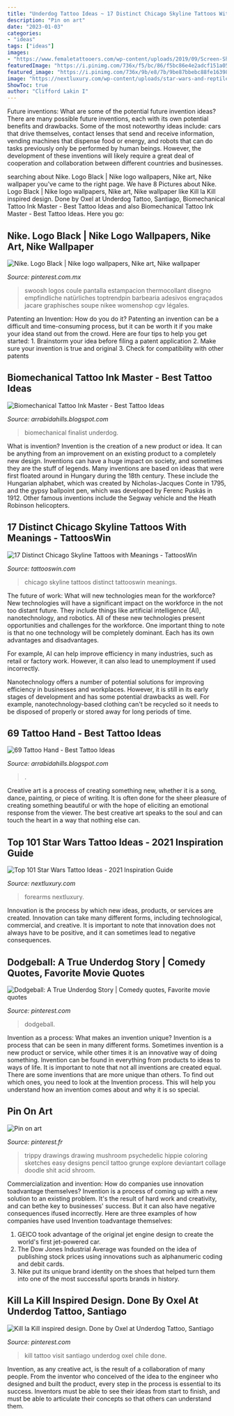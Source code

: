 ```yaml
---
title: "Underdog Tattoo Ideas ~ 17 Distinct Chicago Skyline Tattoos With Meanings"
description: "Pin on art"
date: "2023-01-03"
categories:
- "ideas"
tags: ["ideas"]
images:
- "https://www.femaletattooers.com/wp-content/uploads/2019/09/Screen-Shot-2019-09-16-at-6.02.21-PM.png"
featuredImage: "https://i.pinimg.com/736x/f5/bc/86/f5bc86e4e2adcf151a05bbe4b31d77e9--trippy-drawings-drawing-designs.jpg"
featured_image: "https://i.pinimg.com/736x/9b/e8/7b/9be87bbebc88fe16398363e543ddf4bf--kill-la-kill-ink-art.jpg"
image: "https://nextluxury.com/wp-content/uploads/star-wars-and-reptile-add-on-tattoo-male-forearms.jpg"
ShowToc: true
author: "Clifford Lakin I"
---
```



Future inventions: What are some of the potential future invention ideas?
There are many possible future inventions, each with its own potential benefits and drawbacks. Some of the most noteworthy ideas include: cars that drive themselves, contact lenses that send and receive information, vending machines that dispense food or energy, and robots that can do tasks previously only be performed by human beings. However, the development of these inventions will likely require a great deal of cooperation and collaboration between different countries and businesses.

	

		
searching about Nike. Logo Black | Nike logo wallpapers, Nike art, Nike wallpaper you've came to the right page. We have 8 Pictures about Nike. Logo Black | Nike logo wallpapers, Nike art, Nike wallpaper like Kill la Kill inspired design. Done by Oxel at Underdog Tattoo, Santiago, Biomechanical Tattoo Ink Master - Best Tattoo Ideas and also Biomechanical Tattoo Ink Master - Best Tattoo Ideas. Here you go:
		
    
## Nike. Logo Black | Nike Logo Wallpapers, Nike Art, Nike Wallpaper

<img loading=lazy src="https://i.pinimg.com/originals/8d/84/48/8d84486378d0357af0925b65570e3cef.jpg" onerror="this.onerror=null;this.src='https://tse3.mm.bing.net/th?id=OIP.47sk2K5n9HKoWUGpWvDvOQHaD6&amp;pid=15.1';" alt="Nike. Logo Black | Nike logo wallpapers, Nike art, Nike wallpaper">

_Source: pinterest.com.mx_

>swoosh logos coule pantalla estampacion thermocollant disegno empfindliche natürliches toptrendpin barbearia adesivos engraçados jacare graphisches soupe nikee womenshop cgv légales. 

	

Patenting an Invention: How do you do it?
Patenting an invention can be a difficult and time-consuming process, but it can be worth it if you make your idea stand out from the crowd. Here are four tips to help you get started: 1. Brainstorm your idea before filing a patent application 
2. Make sure your invention is true and original 
3. Check for compatibility with other patents 

    
## Biomechanical Tattoo Ink Master - Best Tattoo Ideas

<img loading=lazy src="https://www.femaletattooers.com/wp-content/uploads/2019/09/Screen-Shot-2019-09-16-at-6.02.21-PM.png" onerror="this.onerror=null;this.src='https://tse4.mm.bing.net/th?id=OIP.jZ3fo62T9s6jP7RPMZSQsAHaHa&amp;pid=15.1';" alt="Biomechanical Tattoo Ink Master - Best Tattoo Ideas">

_Source: arrabidahills.blogspot.com_

>biomechanical finalist underdog. 

	

What is invention?
Invention is the creation of a new product or idea. It can be anything from an improvement on an existing product to a completely new design. Inventions can have a huge impact on society, and sometimes they are the stuff of legends.
Many inventions are based on ideas that were first floated around in Hungary during the 18th century. These include the Hungarian alphabet, which was created by Nicholas-Jacques Conte in 1795, and the gypsy ballpoint pen, which was developed by Ferenc Puskás in 1912. Other famous inventions include the Segway vehicle and the Heath Robinson helicopters.

    
## 17 Distinct Chicago Skyline Tattoos With Meanings - TattoosWin

<img loading=lazy src="https://tattooswin.com/wp-content/uploads/2016/10/ChicagoSkyline.jpg" onerror="this.onerror=null;this.src='https://tse3.mm.bing.net/th?id=OIP.eFhVGCuCiESQwjAjLN3imAHaE8&amp;pid=15.1';" alt="17 Distinct Chicago Skyline Tattoos with Meanings - TattoosWin">

_Source: tattooswin.com_

>chicago skyline tattoos distinct tattooswin meanings. 

	

The future of work: What will new technologies mean for the workforce?
New technologies will have a significant impact on the workforce in the not too distant future. They include things like artificial intelligence (AI), nanotechnology, and robotics. All of these new technologies present opportunities and challenges for the workforce. 
One important thing to note is that no one technology will be completely dominant. Each has its own advantages and disadvantages. 

For example, AI can help improve efficiency in many industries, such as retail or factory work. However, it can also lead to unemployment if used incorrectly. 

Nanotechnology offers a number of potential solutions for improving efficiency in businesses and workplaces. However, it is still in its early stages of development and has some potential drawbacks as well. For example, nanotechnology-based clothing can't be recycled so it needs to be disposed of properly or stored away for long periods of time.

    
## 69 Tattoo Hand - Best Tattoo Ideas

<img loading=lazy src="https://static.wixstatic.com/media/bc8ae6_1afadcd626604280b053c110a334dc20~mv2_d_1600_1200_s_2.jpg/v1/fill/w_1600,h_1200,al_c,q_90/file.jpg" onerror="this.onerror=null;this.src='https://tse2.mm.bing.net/th?id=OIP.d1-mk_o6i10Hny5jxHrkSwHaFj&amp;pid=15.1';" alt="69 Tattoo Hand - Best Tattoo Ideas">

_Source: arrabidahills.blogspot.com_

>. 

	

Creative art is a process of creating something new, whether it is a song, dance, painting, or piece of writing. It is often done for the sheer pleasure of creating something beautiful or with the hope of eliciting an emotional response from the viewer. The best creative art speaks to the soul and can touch the heart in a way that nothing else can.

    
## Top 101 Star Wars Tattoo Ideas - 2021 Inspiration Guide

<img loading=lazy src="https://nextluxury.com/wp-content/uploads/star-wars-and-reptile-add-on-tattoo-male-forearms.jpg" onerror="this.onerror=null;this.src='https://tse3.mm.bing.net/th?id=OIP.VFosfRRSpgiJuUgODfkxtgHaHa&amp;pid=15.1';" alt="Top 101 Star Wars Tattoo Ideas - 2021 Inspiration Guide">

_Source: nextluxury.com_

>forearms nextluxury. 

	

Innovation is the process by which new ideas, products, or services are created. Innovation can take many different forms, including technological, commercial, and creative. It is important to note that innovation does not always have to be positive, and it can sometimes lead to negative consequences.

    
## Dodgeball: A True Underdog Story | Comedy Quotes, Favorite Movie Quotes

<img loading=lazy src="https://i.pinimg.com/736x/61/e9/27/61e9272635802033e4070fb296aa3372--tv-quotes-movie-quotes.jpg" onerror="this.onerror=null;this.src='https://tse3.mm.bing.net/th?id=OIP.J9ZTjsAQ2juouswIifSVkAEsC4&amp;pid=15.1';" alt="Dodgeball: A True Underdog Story | Comedy quotes, Favorite movie quotes">

_Source: pinterest.com_

>dodgeball. 

	

Invention as a process: What makes an invention unique?
Invention is a process that can be seen in many different forms. Sometimes invention is a new product or service, while other times it is an innovative way of doing something. Invention can be found in everything from products to ideas to ways of life.
It is important to note that not all inventions are created equal. There are some inventions that are more unique than others. To find out which ones, you need to look at the Invention process. This will help you understand how an invention comes about and why it is so special.

    
## Pin On Art

<img loading=lazy src="https://i.pinimg.com/736x/f5/bc/86/f5bc86e4e2adcf151a05bbe4b31d77e9--trippy-drawings-drawing-designs.jpg" onerror="this.onerror=null;this.src='https://tse2.mm.bing.net/th?id=OIP.6myGFFelYe4TwKXFdWlhxwHaLV&amp;pid=15.1';" alt="Pin on art">

_Source: pinterest.fr_

>trippy drawings drawing mushroom psychedelic hippie coloring sketches easy designs pencil tattoo grunge explore deviantart collage doodle shit acid shroom. 

	

Commercialization and invention: How do companies use innovation toadvantage themselves?
Invention is a process of coming up with a new solution to an existing problem. It's the result of hard work and creativity, and can bethe key to businesses' success. But it can also have negative consequences ifused incorrectly. Here are three examples of how companies have used Invention toadvantage themselves: 
1. GEICO took advantage of the original jet engine design to create the world's first jet-powered car.
2. The Dow Jones Industrial Average was founded on the idea of publishing stock prices using innovations such as alphanumeric coding and debit cards.
3. Nike put its unique brand identity on the shoes that helped turn them into one of the most successful sports brands in history.

    
## Kill La Kill Inspired Design. Done By Oxel At Underdog Tattoo, Santiago

<img loading=lazy src="https://i.pinimg.com/736x/9b/e8/7b/9be87bbebc88fe16398363e543ddf4bf--kill-la-kill-ink-art.jpg" onerror="this.onerror=null;this.src='https://tse1.mm.bing.net/th?id=OIP.oXOa5S1fVfC-wZihKXhznAHaNL&amp;pid=15.1';" alt="Kill la Kill inspired design. Done by Oxel at Underdog Tattoo, Santiago">

_Source: pinterest.com_

>kill tattoo visit santiago underdog oxel chile done. 

	

Invention, as any creative act, is the result of a collaboration of many people. From the inventor who conceived of the idea to the engineer who designed and built the product, every step in the process is essential to its success. Inventors must be able to see their ideas from start to finish, and must be able to articulate their concepts so that others can understand them.

